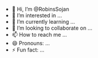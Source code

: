 - 👋 Hi, I’m @RobinsSojan
- 👀 I’m interested in ...
- 🌱 I’m currently learning ...
- 💞️ I’m looking to collaborate on ...
- 📫 How to reach me ...
- 😄 Pronouns: ...
- ⚡ Fun fact: ...

<!---
RobinsSojan/RobinsSojan is a ✨ special ✨ repository because its `README.md` (this file) appears on your GitHub profile.
You can click the Preview link to take a look at your changes.
--->
